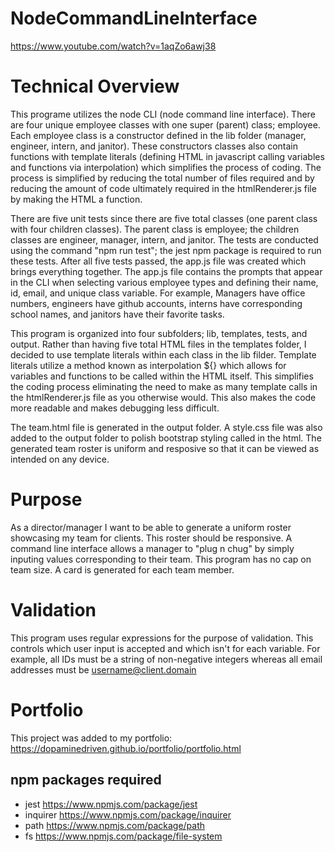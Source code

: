 # NodeCommandLineInterface

https://www.youtube.com/watch?v=1aqZo6awj38

# Technical Overview

This programe utilizes the node CLI (node command line interface). There are four unique employee classes with one super (parent) class; employee. Each employee class is a constructor defined in the lib folder (manager, engineer, intern, and janitor). These constructors classes also contain functions with template literals (defining HTML in javascript calling variables and functions via interpolation) which simplifies the process of coding. The process is simplified by reducing the total number of files required and by reducing the amount of code ultimately required in the htmlRenderer.js file by making the HTML a function.

There are five unit tests since there are five total classes (one parent class with four children classes). The parent class is employee; the children classes are engineer, manager, intern, and janitor. The tests are conducted using the command "npm run test"; the jest npm package is required to run these tests. After all five tests passed, the app.js file was created which brings everything together. The app.js file contains the prompts that appear in the CLI when selecting various employee types and defining their name, id, email, and unique class variable. For example, Managers have office numbers, engineers have github accounts, interns have corresponding school names, and janitors have their favorite tasks.

This program is organized into four subfolders; lib, templates, tests, and output. Rather than having five total HTML files in the templates folder, I decided to use template literals within each class in the lib filder. Template literals utilize a method known as interpolation ${} which allows for variables and functions to be called within the HTML itself. This simplifies the coding process eliminating the need to make as many template calls in the htmlRenderer.js file as you otherwise would. This also makes the code more readable and makes debugging less difficult.

The team.html file is generated in the output folder. A style.css file was also added to the output folder to polish bootstrap styling called in the html. The generated team roster is uniform and resposive so that it can be viewed as intended on any device.

# Purpose

As a director/manager I want to be able to generate a uniform roster showcasing my team for clients. This roster should be responsive. A command line interface allows a manager to "plug n chug" by simply inputing values corresponding to their team. This program has no cap on team size. A card is generated for each team member.

# Validation

This program uses regular expressions for the purpose of validation. This controls which user input is accepted and which isn't for each variable. For example, all IDs must be a string of non-negative integers whereas all email addresses must be username@client.domain

# Portfolio

This project was added to my portfolio: https://dopaminedriven.github.io/portfolio/portfolio.html

## npm packages required

- jest https://www.npmjs.com/package/jest
- inquirer https://www.npmjs.com/package/inquirer
- path https://www.npmjs.com/package/path
- fs https://www.npmjs.com/package/file-system
